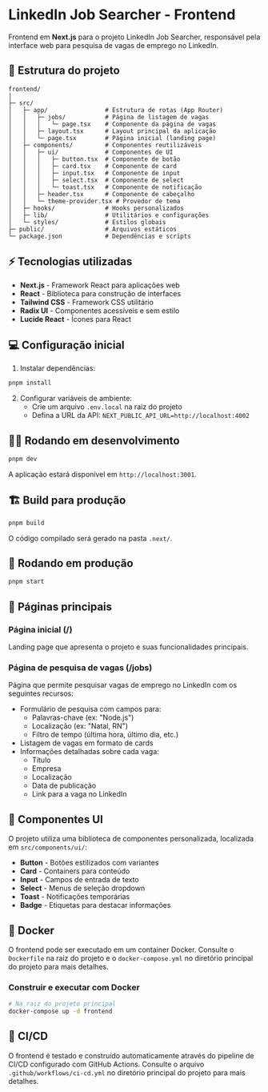 # LinkedIn Job Searcher - Frontend

Frontend em **Next.js** para o projeto LinkedIn Job Searcher, responsável pela interface web para pesquisa de vagas de emprego no LinkedIn.

## 📂 Estrutura do projeto

```
frontend/
│
├─ src/
│   ├─ app/                # Estrutura de rotas (App Router)
│   │   ├─ jobs/           # Página de listagem de vagas
│   │   │   └─ page.tsx    # Componente da página de vagas
│   │   ├─ layout.tsx      # Layout principal da aplicação
│   │   └─ page.tsx        # Página inicial (landing page)
│   ├─ components/         # Componentes reutilizáveis
│   │   ├─ ui/             # Componentes de UI
│   │   │   ├─ button.tsx  # Componente de botão
│   │   │   ├─ card.tsx    # Componente de card
│   │   │   ├─ input.tsx   # Componente de input
│   │   │   ├─ select.tsx  # Componente de select
│   │   │   └─ toast.tsx   # Componente de notificação
│   │   ├─ header.tsx      # Componente de cabeçalho
│   │   └─ theme-provider.tsx # Provedor de tema
│   ├─ hooks/              # Hooks personalizados
│   ├─ lib/                # Utilitários e configurações
│   └─ styles/             # Estilos globais
├─ public/                 # Arquivos estáticos
└─ package.json            # Dependências e scripts
```

## ⚡ Tecnologias utilizadas

* **Next.js** - Framework React para aplicações web
* **React** - Biblioteca para construção de interfaces
* **Tailwind CSS** - Framework CSS utilitário
* **Radix UI** - Componentes acessíveis e sem estilo
* **Lucide React** - Ícones para React

## 💻 Configuração inicial

1. Instalar dependências:

```bash
pnpm install
```

2. Configurar variáveis de ambiente:
   - Crie um arquivo `.env.local` na raiz do projeto
   - Defina a URL da API: `NEXT_PUBLIC_API_URL=http://localhost:4002`

## 🏃‍♂️ Rodando em desenvolvimento

```bash
pnpm dev
```

A aplicação estará disponível em `http://localhost:3001`.

## 🏗 Build para produção

```bash
pnpm build
```

O código compilado será gerado na pasta `.next/`.

## 🚀 Rodando em produção

```bash
pnpm start
```

## 📝 Páginas principais

### Página inicial (/)

Landing page que apresenta o projeto e suas funcionalidades principais.

### Página de pesquisa de vagas (/jobs)

Página que permite pesquisar vagas de emprego no LinkedIn com os seguintes recursos:

* Formulário de pesquisa com campos para:
  * Palavras-chave (ex: "Node.js")
  * Localização (ex: "Natal, RN")
  * Filtro de tempo (última hora, último dia, etc.)
* Listagem de vagas em formato de cards
* Informações detalhadas sobre cada vaga:
  * Título
  * Empresa
  * Localização
  * Data de publicação
  * Link para a vaga no LinkedIn

## 🎨 Componentes UI

O projeto utiliza uma biblioteca de componentes personalizada, localizada em `src/components/ui/`:

* **Button** - Botões estilizados com variantes
* **Card** - Containers para conteúdo
* **Input** - Campos de entrada de texto
* **Select** - Menus de seleção dropdown
* **Toast** - Notificações temporárias
* **Badge** - Etiquetas para destacar informações

## 🐳 Docker

O frontend pode ser executado em um container Docker. Consulte o `Dockerfile` na raiz do projeto e o `docker-compose.yml` no diretório principal do projeto para mais detalhes.

### Construir e executar com Docker

```bash
# Na raiz do projeto principal
docker-compose up -d frontend
```

## 🔄 CI/CD

O frontend é testado e construído automaticamente através do pipeline de CI/CD configurado com GitHub Actions. Consulte o arquivo `.github/workflows/ci-cd.yml` no diretório principal do projeto para mais detalhes.